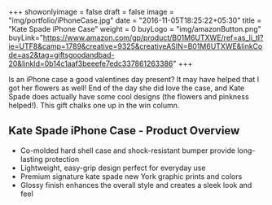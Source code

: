 +++
showonlyimage = false
draft = false
image = "img/portfolio/iPhoneCase.jpg"
date = "2016-11-05T18:25:22+05:30"
title = "Kate Spade iPhone Case"
weight = 0
buyLogo = "img/amazonButton.png"
buyLink="https://www.amazon.com/gp/product/B01M6UTXWE/ref=as_li_tl?ie=UTF8&camp=1789&creative=9325&creativeASIN=B01M6UTXWE&linkCode=as2&tag=giftsgoodandbad-20&linkId=0b14c1aaf3beeefe7edc337861263386"
+++

Is an iPhone case a good valentines day present? It may have helped that I got her flowers as well! End of the day she did love the case, and Kate Spade does actually have some cool designs (the flowers and pinkness helped!). This gift chalks one up in the win column.
<!--more-->


## Kate Spade iPhone Case - Product Overview

- Co-molded hard shell case and shock-resistant bumper provide long-lasting protection
- Lightweight, easy-grip design perfect for everyday use
- Premium signature kate spade new York graphic prints and colors
- Glossy finish enhances the overall style and creates a sleek look and feel
